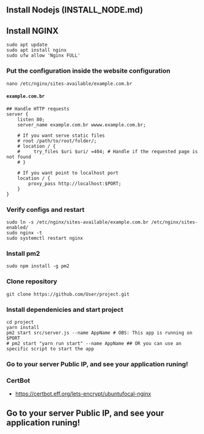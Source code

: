 ## Install Nodejs (INSTALL_NODE.md)

## Install NGINX

```
sudo apt update
sudo apt install nginx
sudo ufw allow 'Nginx FULL'
```

### Put the configuration inside the website configuration

```
nano /etc/nginx/sites-available/example.com.br
```

#### **`example.com.br`**

```
## Handle HTTP requests
server {
    listen 80;
    server_name example.com.br wwww.example.com.br;

    # If you want serve static files
    # root /path/to/root/folder/;
    # location / {
    #     try_files $uri $uri/ =404; # Handle if the requested page is not found
    # }

    # If you want point to localhost port
    location / {
		proxy_pass http://localhost:$PORT;
	}
}
```

### Verify configs and restart

```
sudo ln -s /etc/nginx/sites-available/example.com.br /etc/nginx/sites-enabled/
sudo nginx -t
sudo systemctl restart nginx
```

### Install pm2

```
sudo npm install -g pm2
```

### Clone repository

```
git clone https://github.com/User/project.git
```

### Install dependenicies and start project

```
cd project
yarn install
pm2 start src/server.js --name AppName # OBS: This app is running on $PORT
# pm2 start "yarn run start" --name AppName ## OR you can use an specific script to start the app
```

### Go to your server Public IP, and see your application runing!

### CertBot
- https://certbot.eff.org/lets-encrypt/ubuntufocal-nginx
## Go to your server Public IP, and see your application runing!
